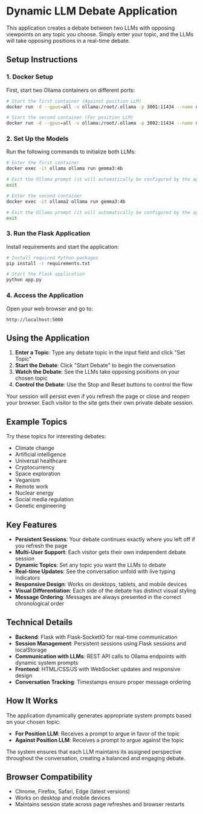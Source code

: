 # Dynamic LLM Debate Application

This application creates a debate between two LLMs with opposing viewpoints on any topic you choose. Simply enter your topic, and the LLMs will take opposing positions in a real-time debate.

## Setup Instructions

### 1. Docker Setup

First, start two Ollama containers on different ports:

```bash
# Start the first container (Against position LLM)
docker run -d --gpus=all -v ollama:/root/.ollama -p 3001:11434 --name ollama ollama/ollama

# Start the second container (For position LLM) 
docker run -d --gpus=all -v ollama:/root/.ollama -p 3002:11434 --name ollama2 ollama/ollama
```

### 2. Set Up the Models

Run the following commands to initialize both LLMs:

```bash
# Enter the first container
docker exec -it ollama ollama run gemma3:4b

# Exit the Ollama prompt (it will automatically be configured by the app)
exit

# Enter the second container
docker exec -it ollama2 ollama run gemma3:4b

# Exit the Ollama prompt (it will automatically be configured by the app)
exit
```

### 3. Run the Flask Application

Install requirements and start the application:

```bash
# Install required Python packages
pip install -r requirements.txt

# Start the Flask application
python app.py
```

### 4. Access the Application

Open your web browser and go to:
```
http://localhost:5000
```

## Using the Application

1. **Enter a Topic**: Type any debate topic in the input field and click "Set Topic"
2. **Start the Debate**: Click "Start Debate" to begin the conversation
3. **Watch the Debate**: See the LLMs take opposing positions on your chosen topic
4. **Control the Debate**: Use the Stop and Reset buttons to control the flow

Your session will persist even if you refresh the page or close and reopen your browser. Each visitor to the site gets their own private debate session.

## Example Topics

Try these topics for interesting debates:
- Climate change
- Artificial intelligence
- Universal healthcare
- Cryptocurrency
- Space exploration
- Veganism
- Remote work
- Nuclear energy
- Social media regulation
- Genetic engineering

## Key Features

- **Persistent Sessions**: Your debate continues exactly where you left off if you refresh the page
- **Multi-User Support**: Each visitor gets their own independent debate session
- **Dynamic Topics**: Set any topic you want the LLMs to debate
- **Real-time Updates**: See the conversation unfold with live typing indicators
- **Responsive Design**: Works on desktops, tablets, and mobile devices
- **Visual Differentiation**: Each side of the debate has distinct visual styling
- **Message Ordering**: Messages are always presented in the correct chronological order

## Technical Details

- **Backend**: Flask with Flask-SocketIO for real-time communication
- **Session Management**: Persistent sessions using Flask sessions and localStorage
- **Communication with LLMs**: REST API calls to Ollama endpoints with dynamic system prompts
- **Frontend**: HTML/CSS/JS with WebSocket updates and responsive design
- **Conversation Tracking**: Timestamps ensure proper message ordering

## How It Works

The application dynamically generates appropriate system prompts based on your chosen topic:

- **For Position LLM**: Receives a prompt to argue in favor of the topic
- **Against Position LLM**: Receives a prompt to argue against the topic

The system ensures that each LLM maintains its assigned perspective throughout the conversation, creating a balanced and engaging debate.

## Browser Compatibility

- Chrome, Firefox, Safari, Edge (latest versions)
- Works on desktop and mobile devices
- Maintains session state across page refreshes and browser restarts
